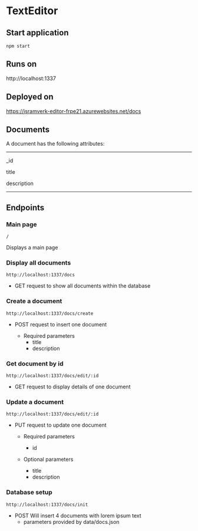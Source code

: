 # TextEditor

## Start application

`npm start`

## Runs on

http://localhost:1337

## Deployed on

https://jsramverk-editor-frpe21.azurewebsites.net/docs

## Documents

A document has the following attributes:

--------
_id

title

description

--------
## Endpoints

### Main page
`/`

Displays a main page

### Display all documents
`http://localhost:1337/docs`

* GET request to show all documents within the database

### Create a document

`http://localhost:1337/docs/create`
* POST request to insert one document

    - Required parameters
        - title
        - description  

### Get document by id
`http://localhost:1337/docs/edit/:id`

* GET request to display details of one document
### Update a document

`http://localhost:1337/docs/edit/:id`

* PUT request to update one document

    - Required parameters
        - id

    - Optional parameters
        - title
        - description

### 

### Database setup

`http://localhost:1337/docs/init`

- POST Will insert 4 documents with lorem ipsum text
    - parameters provided by data/docs.json